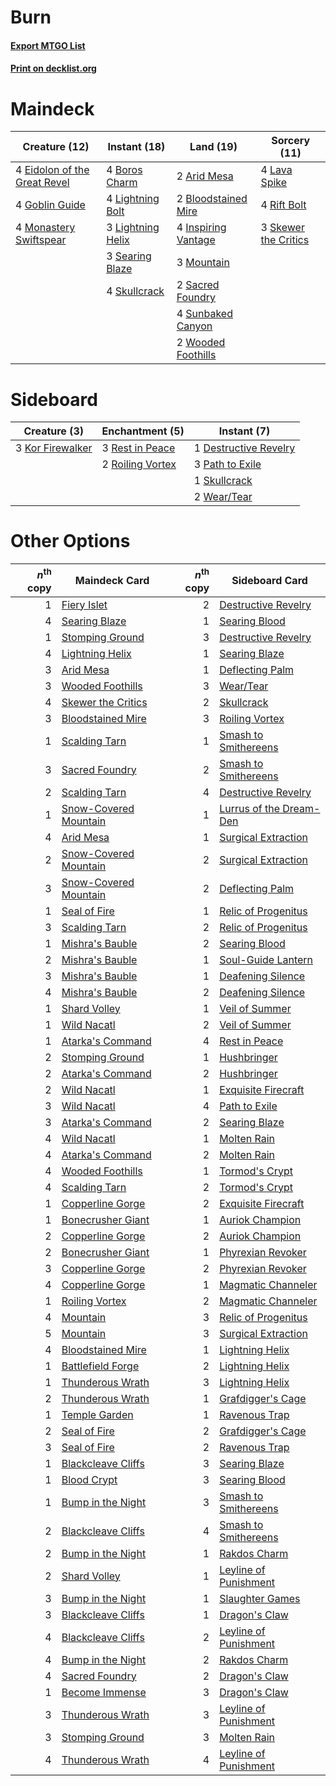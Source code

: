 # Burn

#### [Export MTGO List](../collection/Burn/Burn.txt)
#### [Print on decklist.org](http://decklist.org/?deckmain=2%09Arid%20Mesa%0A2%09Bloodstained%20Mire%0A4%09Boros%20Charm%0A4%09Eidolon%20of%20the%20Great%20Revel%0A4%09Goblin%20Guide%0A4%09Inspiring%20Vantage%0A4%09Lava%20Spike%0A4%09Lightning%20Bolt%0A3%09Lightning%20Helix%0A4%09Monastery%20Swiftspear%0A3%09Mountain%0A4%09Rift%20Bolt%0A2%09Sacred%20Foundry%0A3%09Searing%20Blaze%0A3%09Skewer%20the%20Critics%0A4%09Skullcrack%0A4%09Sunbaked%20Canyon%0A2%09Wooded%20Foothills&deckside=1%09Destructive%20Revelry%0A3%09Kor%20Firewalker%0A3%09Path%20to%20Exile%0A3%09Rest%20in%20Peace%0A2%09Roiling%20Vortex%0A1%09Skullcrack%0A2%09Wear/Tear)
# Maindeck

|                                             Creature (12)                                             |                                        Instant (18)                                        |                                          Land (19)                                           |                                         Sorcery (11)                                          |
|-------------------------------------------------------------------------------------------------------|--------------------------------------------------------------------------------------------|----------------------------------------------------------------------------------------------|-----------------------------------------------------------------------------------------------|
|4 [Eidolon of the Great Revel](http://gatherer.wizards.com/Pages/Card/Details.aspx?multiverseid=442117)|4 [Boros Charm](http://gatherer.wizards.com/Pages/Card/Details.aspx?multiverseid=442188)    |2 [Arid Mesa](http://gatherer.wizards.com/Pages/Card/Details.aspx?multiverseid=405092)        |4 [Lava Spike](http://gatherer.wizards.com/Pages/Card/Details.aspx?multiverseid=79084)         |
|4 [Goblin Guide](http://gatherer.wizards.com/Pages/Card/Details.aspx?multiverseid=425921)              |4 [Lightning Bolt](http://gatherer.wizards.com/Pages/Card/Details.aspx?multiverseid=806)    |2 [Bloodstained Mire](http://gatherer.wizards.com/Pages/Card/Details.aspx?multiverseid=405094)|4 [Rift Bolt](http://gatherer.wizards.com/Pages/Card/Details.aspx?multiverseid=426589)         |
|4 [Monastery Swiftspear](http://gatherer.wizards.com/Pages/Card/Details.aspx?multiverseid=438706)      |3 [Lightning Helix](http://gatherer.wizards.com/Pages/Card/Details.aspx?multiverseid=249386)|4 [Inspiring Vantage](http://gatherer.wizards.com/Pages/Card/Details.aspx?multiverseid=417819)|3 [Skewer the Critics](http://gatherer.wizards.com/Pages/Card/Details.aspx?multiverseid=457259)|
|                                                                                                       |3 [Searing Blaze](http://gatherer.wizards.com/Pages/Card/Details.aspx?multiverseid=270873)  |3 [Mountain](http://gatherer.wizards.com/Pages/Card/Details.aspx?multiverseid=439859)         |                                                                                               |
|                                                                                                       |4 [Skullcrack](http://gatherer.wizards.com/Pages/Card/Details.aspx?multiverseid=366238)     |2 [Sacred Foundry](http://gatherer.wizards.com/Pages/Card/Details.aspx?multiverseid=405106)   |                                                                                               |
|                                                                                                       |                                                                                            |4 [Sunbaked Canyon](http://gatherer.wizards.com/Pages/Card/Details.aspx?multiverseid=464196)  |                                                                                               |
|                                                                                                       |                                                                                            |2 [Wooded Foothills](http://gatherer.wizards.com/Pages/Card/Details.aspx?multiverseid=405116) |                                                                                               |


# Sideboard

|                                       Creature (3)                                        |                                      Enchantment (5)                                      |                                          Instant (7)                                           |
|-------------------------------------------------------------------------------------------|-------------------------------------------------------------------------------------------|------------------------------------------------------------------------------------------------|
|3 [Kor Firewalker](http://gatherer.wizards.com/Pages/Card/Details.aspx?multiverseid=442010)|3 [Rest in Peace](http://gatherer.wizards.com/Pages/Card/Details.aspx?multiverseid=442021) |1 [Destructive Revelry](http://gatherer.wizards.com/Pages/Card/Details.aspx?multiverseid=373351)|
|                                                                                           |2 [Roiling Vortex](http://gatherer.wizards.com/Pages/Card/Details.aspx?multiverseid=491797)|3 [Path to Exile](http://gatherer.wizards.com/Pages/Card/Details.aspx?multiverseid=220511)      |
|                                                                                           |                                                                                           |1 [Skullcrack](http://gatherer.wizards.com/Pages/Card/Details.aspx?multiverseid=366238)         |
|                                                                                           |                                                                                           |2 [Wear/Tear](http://gatherer.wizards.com/Pages/Card/Details.aspx?multiverseid=368950)          |


# Other Options

|*n*<sup>th</sup> copy|                                         Maindeck Card                                          |*n*<sup>th</sup> copy|                                          Sideboard Card                                          |
|--------------------:|------------------------------------------------------------------------------------------------|--------------------:|--------------------------------------------------------------------------------------------------|
|                    1|[Fiery Islet](http://gatherer.wizards.com/Pages/Card/Details.aspx?multiverseid=464187)          |                    2|[Destructive Revelry](http://gatherer.wizards.com/Pages/Card/Details.aspx?multiverseid=373351)    |
|                    4|[Searing Blaze](http://gatherer.wizards.com/Pages/Card/Details.aspx?multiverseid=270873)        |                    1|[Searing Blood](http://gatherer.wizards.com/Pages/Card/Details.aspx?multiverseid=378483)          |
|                    1|[Stomping Ground](http://gatherer.wizards.com/Pages/Card/Details.aspx?multiverseid=405110)      |                    3|[Destructive Revelry](http://gatherer.wizards.com/Pages/Card/Details.aspx?multiverseid=373351)    |
|                    4|[Lightning Helix](http://gatherer.wizards.com/Pages/Card/Details.aspx?multiverseid=249386)      |                    1|[Searing Blaze](http://gatherer.wizards.com/Pages/Card/Details.aspx?multiverseid=270873)          |
|                    3|[Arid Mesa](http://gatherer.wizards.com/Pages/Card/Details.aspx?multiverseid=405092)            |                    1|[Deflecting Palm](http://gatherer.wizards.com/Pages/Card/Details.aspx?multiverseid=386516)        |
|                    3|[Wooded Foothills](http://gatherer.wizards.com/Pages/Card/Details.aspx?multiverseid=405116)     |                    3|[Wear/Tear](http://gatherer.wizards.com/Pages/Card/Details.aspx?multiverseid=368950)              |
|                    4|[Skewer the Critics](http://gatherer.wizards.com/Pages/Card/Details.aspx?multiverseid=457259)   |                    2|[Skullcrack](http://gatherer.wizards.com/Pages/Card/Details.aspx?multiverseid=366238)             |
|                    3|[Bloodstained Mire](http://gatherer.wizards.com/Pages/Card/Details.aspx?multiverseid=405094)    |                    3|[Roiling Vortex](http://gatherer.wizards.com/Pages/Card/Details.aspx?multiverseid=491797)         |
|                    1|[Scalding Tarn](http://gatherer.wizards.com/Pages/Card/Details.aspx?multiverseid=405107)        |                    1|[Smash to Smithereens](http://gatherer.wizards.com/Pages/Card/Details.aspx?multiverseid=397795)   |
|                    3|[Sacred Foundry](http://gatherer.wizards.com/Pages/Card/Details.aspx?multiverseid=405106)       |                    2|[Smash to Smithereens](http://gatherer.wizards.com/Pages/Card/Details.aspx?multiverseid=397795)   |
|                    2|[Scalding Tarn](http://gatherer.wizards.com/Pages/Card/Details.aspx?multiverseid=405107)        |                    4|[Destructive Revelry](http://gatherer.wizards.com/Pages/Card/Details.aspx?multiverseid=373351)    |
|                    1|[Snow-Covered Mountain](http://gatherer.wizards.com/Pages/Card/Details.aspx?multiverseid=121233)|                    1|[Lurrus of the Dream-Den](http://gatherer.wizards.com/Pages/Card/Details.aspx?multiverseid=479746)|
|                    4|[Arid Mesa](http://gatherer.wizards.com/Pages/Card/Details.aspx?multiverseid=405092)            |                    1|[Surgical Extraction](http://gatherer.wizards.com/Pages/Card/Details.aspx?multiverseid=397706)    |
|                    2|[Snow-Covered Mountain](http://gatherer.wizards.com/Pages/Card/Details.aspx?multiverseid=121233)|                    2|[Surgical Extraction](http://gatherer.wizards.com/Pages/Card/Details.aspx?multiverseid=397706)    |
|                    3|[Snow-Covered Mountain](http://gatherer.wizards.com/Pages/Card/Details.aspx?multiverseid=121233)|                    2|[Deflecting Palm](http://gatherer.wizards.com/Pages/Card/Details.aspx?multiverseid=386516)        |
|                    1|[Seal of Fire](http://gatherer.wizards.com/Pages/Card/Details.aspx?multiverseid=185817)         |                    1|[Relic of Progenitus](http://gatherer.wizards.com/Pages/Card/Details.aspx?multiverseid=174824)    |
|                    3|[Scalding Tarn](http://gatherer.wizards.com/Pages/Card/Details.aspx?multiverseid=405107)        |                    2|[Relic of Progenitus](http://gatherer.wizards.com/Pages/Card/Details.aspx?multiverseid=174824)    |
|                    1|[Mishra's Bauble](http://gatherer.wizards.com/Pages/Card/Details.aspx?multiverseid=122122)      |                    2|[Searing Blood](http://gatherer.wizards.com/Pages/Card/Details.aspx?multiverseid=378483)          |
|                    2|[Mishra's Bauble](http://gatherer.wizards.com/Pages/Card/Details.aspx?multiverseid=122122)      |                    1|[Soul-Guide Lantern](http://gatherer.wizards.com/Pages/Card/Details.aspx?multiverseid=476488)     |
|                    3|[Mishra's Bauble](http://gatherer.wizards.com/Pages/Card/Details.aspx?multiverseid=122122)      |                    1|[Deafening Silence](http://gatherer.wizards.com/Pages/Card/Details.aspx?multiverseid=472972)      |
|                    4|[Mishra's Bauble](http://gatherer.wizards.com/Pages/Card/Details.aspx?multiverseid=122122)      |                    2|[Deafening Silence](http://gatherer.wizards.com/Pages/Card/Details.aspx?multiverseid=472972)      |
|                    1|[Shard Volley](http://gatherer.wizards.com/Pages/Card/Details.aspx?multiverseid=152837)         |                    1|[Veil of Summer](http://gatherer.wizards.com/Pages/Card/Details.aspx?multiverseid=466952)         |
|                    1|[Wild Nacatl](http://gatherer.wizards.com/Pages/Card/Details.aspx?multiverseid=174989)          |                    2|[Veil of Summer](http://gatherer.wizards.com/Pages/Card/Details.aspx?multiverseid=466952)         |
|                    1|[Atarka's Command](http://gatherer.wizards.com/Pages/Card/Details.aspx?multiverseid=394502)     |                    4|[Rest in Peace](http://gatherer.wizards.com/Pages/Card/Details.aspx?multiverseid=442021)          |
|                    2|[Stomping Ground](http://gatherer.wizards.com/Pages/Card/Details.aspx?multiverseid=405110)      |                    1|[Hushbringer](http://gatherer.wizards.com/Pages/Card/Details.aspx?multiverseid=472980)            |
|                    2|[Atarka's Command](http://gatherer.wizards.com/Pages/Card/Details.aspx?multiverseid=394502)     |                    2|[Hushbringer](http://gatherer.wizards.com/Pages/Card/Details.aspx?multiverseid=472980)            |
|                    2|[Wild Nacatl](http://gatherer.wizards.com/Pages/Card/Details.aspx?multiverseid=174989)          |                    1|[Exquisite Firecraft](http://gatherer.wizards.com/Pages/Card/Details.aspx?multiverseid=398513)    |
|                    3|[Wild Nacatl](http://gatherer.wizards.com/Pages/Card/Details.aspx?multiverseid=174989)          |                    4|[Path to Exile](http://gatherer.wizards.com/Pages/Card/Details.aspx?multiverseid=220511)          |
|                    3|[Atarka's Command](http://gatherer.wizards.com/Pages/Card/Details.aspx?multiverseid=394502)     |                    2|[Searing Blaze](http://gatherer.wizards.com/Pages/Card/Details.aspx?multiverseid=270873)          |
|                    4|[Wild Nacatl](http://gatherer.wizards.com/Pages/Card/Details.aspx?multiverseid=174989)          |                    1|[Molten Rain](http://gatherer.wizards.com/Pages/Card/Details.aspx?multiverseid=425928)            |
|                    4|[Atarka's Command](http://gatherer.wizards.com/Pages/Card/Details.aspx?multiverseid=394502)     |                    2|[Molten Rain](http://gatherer.wizards.com/Pages/Card/Details.aspx?multiverseid=425928)            |
|                    4|[Wooded Foothills](http://gatherer.wizards.com/Pages/Card/Details.aspx?multiverseid=405116)     |                    1|[Tormod's Crypt](http://gatherer.wizards.com/Pages/Card/Details.aspx?multiverseid=389723)         |
|                    4|[Scalding Tarn](http://gatherer.wizards.com/Pages/Card/Details.aspx?multiverseid=405107)        |                    2|[Tormod's Crypt](http://gatherer.wizards.com/Pages/Card/Details.aspx?multiverseid=389723)         |
|                    1|[Copperline Gorge](http://gatherer.wizards.com/Pages/Card/Details.aspx?multiverseid=209408)     |                    2|[Exquisite Firecraft](http://gatherer.wizards.com/Pages/Card/Details.aspx?multiverseid=398513)    |
|                    1|[Bonecrusher Giant](http://gatherer.wizards.com/Pages/Card/Details.aspx?multiverseid=473077)    |                    1|[Auriok Champion](http://gatherer.wizards.com/Pages/Card/Details.aspx?multiverseid=72921)         |
|                    2|[Copperline Gorge](http://gatherer.wizards.com/Pages/Card/Details.aspx?multiverseid=209408)     |                    2|[Auriok Champion](http://gatherer.wizards.com/Pages/Card/Details.aspx?multiverseid=72921)         |
|                    2|[Bonecrusher Giant](http://gatherer.wizards.com/Pages/Card/Details.aspx?multiverseid=473077)    |                    1|[Phyrexian Revoker](http://gatherer.wizards.com/Pages/Card/Details.aspx?multiverseid=383343)      |
|                    3|[Copperline Gorge](http://gatherer.wizards.com/Pages/Card/Details.aspx?multiverseid=209408)     |                    2|[Phyrexian Revoker](http://gatherer.wizards.com/Pages/Card/Details.aspx?multiverseid=383343)      |
|                    4|[Copperline Gorge](http://gatherer.wizards.com/Pages/Card/Details.aspx?multiverseid=209408)     |                    1|[Magmatic Channeler](http://gatherer.wizards.com/Pages/Card/Details.aspx?multiverseid=491789)     |
|                    1|[Roiling Vortex](http://gatherer.wizards.com/Pages/Card/Details.aspx?multiverseid=491797)       |                    2|[Magmatic Channeler](http://gatherer.wizards.com/Pages/Card/Details.aspx?multiverseid=491789)     |
|                    4|[Mountain](http://gatherer.wizards.com/Pages/Card/Details.aspx?multiverseid=439859)             |                    3|[Relic of Progenitus](http://gatherer.wizards.com/Pages/Card/Details.aspx?multiverseid=174824)    |
|                    5|[Mountain](http://gatherer.wizards.com/Pages/Card/Details.aspx?multiverseid=439859)             |                    3|[Surgical Extraction](http://gatherer.wizards.com/Pages/Card/Details.aspx?multiverseid=397706)    |
|                    4|[Bloodstained Mire](http://gatherer.wizards.com/Pages/Card/Details.aspx?multiverseid=405094)    |                    1|[Lightning Helix](http://gatherer.wizards.com/Pages/Card/Details.aspx?multiverseid=249386)        |
|                    1|[Battlefield Forge](http://gatherer.wizards.com/Pages/Card/Details.aspx?multiverseid=129479)    |                    2|[Lightning Helix](http://gatherer.wizards.com/Pages/Card/Details.aspx?multiverseid=249386)        |
|                    1|[Thunderous Wrath](http://gatherer.wizards.com/Pages/Card/Details.aspx?multiverseid=239985)     |                    3|[Lightning Helix](http://gatherer.wizards.com/Pages/Card/Details.aspx?multiverseid=249386)        |
|                    2|[Thunderous Wrath](http://gatherer.wizards.com/Pages/Card/Details.aspx?multiverseid=239985)     |                    1|[Grafdigger's Cage](http://gatherer.wizards.com/Pages/Card/Details.aspx?multiverseid=278452)      |
|                    1|[Temple Garden](http://gatherer.wizards.com/Pages/Card/Details.aspx?multiverseid=405112)        |                    1|[Ravenous Trap](http://gatherer.wizards.com/Pages/Card/Details.aspx?multiverseid=197537)          |
|                    2|[Seal of Fire](http://gatherer.wizards.com/Pages/Card/Details.aspx?multiverseid=185817)         |                    2|[Grafdigger's Cage](http://gatherer.wizards.com/Pages/Card/Details.aspx?multiverseid=278452)      |
|                    3|[Seal of Fire](http://gatherer.wizards.com/Pages/Card/Details.aspx?multiverseid=185817)         |                    2|[Ravenous Trap](http://gatherer.wizards.com/Pages/Card/Details.aspx?multiverseid=197537)          |
|                    1|[Blackcleave Cliffs](http://gatherer.wizards.com/Pages/Card/Details.aspx?multiverseid=209401)   |                    3|[Searing Blaze](http://gatherer.wizards.com/Pages/Card/Details.aspx?multiverseid=270873)          |
|                    1|[Blood Crypt](http://gatherer.wizards.com/Pages/Card/Details.aspx?multiverseid=97102)           |                    3|[Searing Blood](http://gatherer.wizards.com/Pages/Card/Details.aspx?multiverseid=378483)          |
|                    1|[Bump in the Night](http://gatherer.wizards.com/Pages/Card/Details.aspx?multiverseid=368490)    |                    3|[Smash to Smithereens](http://gatherer.wizards.com/Pages/Card/Details.aspx?multiverseid=397795)   |
|                    2|[Blackcleave Cliffs](http://gatherer.wizards.com/Pages/Card/Details.aspx?multiverseid=209401)   |                    4|[Smash to Smithereens](http://gatherer.wizards.com/Pages/Card/Details.aspx?multiverseid=397795)   |
|                    2|[Bump in the Night](http://gatherer.wizards.com/Pages/Card/Details.aspx?multiverseid=368490)    |                    1|[Rakdos Charm](http://gatherer.wizards.com/Pages/Card/Details.aspx?multiverseid=420835)           |
|                    2|[Shard Volley](http://gatherer.wizards.com/Pages/Card/Details.aspx?multiverseid=152837)         |                    1|[Leyline of Punishment](http://gatherer.wizards.com/Pages/Card/Details.aspx?multiverseid=205018)  |
|                    3|[Bump in the Night](http://gatherer.wizards.com/Pages/Card/Details.aspx?multiverseid=368490)    |                    1|[Slaughter Games](http://gatherer.wizards.com/Pages/Card/Details.aspx?multiverseid=290532)        |
|                    3|[Blackcleave Cliffs](http://gatherer.wizards.com/Pages/Card/Details.aspx?multiverseid=209401)   |                    1|[Dragon's Claw](http://gatherer.wizards.com/Pages/Card/Details.aspx?multiverseid=129527)          |
|                    4|[Blackcleave Cliffs](http://gatherer.wizards.com/Pages/Card/Details.aspx?multiverseid=209401)   |                    2|[Leyline of Punishment](http://gatherer.wizards.com/Pages/Card/Details.aspx?multiverseid=205018)  |
|                    4|[Bump in the Night](http://gatherer.wizards.com/Pages/Card/Details.aspx?multiverseid=368490)    |                    2|[Rakdos Charm](http://gatherer.wizards.com/Pages/Card/Details.aspx?multiverseid=420835)           |
|                    4|[Sacred Foundry](http://gatherer.wizards.com/Pages/Card/Details.aspx?multiverseid=405106)       |                    2|[Dragon's Claw](http://gatherer.wizards.com/Pages/Card/Details.aspx?multiverseid=129527)          |
|                    1|[Become Immense](http://gatherer.wizards.com/Pages/Card/Details.aspx?multiverseid=386487)       |                    3|[Dragon's Claw](http://gatherer.wizards.com/Pages/Card/Details.aspx?multiverseid=129527)          |
|                    3|[Thunderous Wrath](http://gatherer.wizards.com/Pages/Card/Details.aspx?multiverseid=239985)     |                    3|[Leyline of Punishment](http://gatherer.wizards.com/Pages/Card/Details.aspx?multiverseid=205018)  |
|                    3|[Stomping Ground](http://gatherer.wizards.com/Pages/Card/Details.aspx?multiverseid=405110)      |                    3|[Molten Rain](http://gatherer.wizards.com/Pages/Card/Details.aspx?multiverseid=425928)            |
|                    4|[Thunderous Wrath](http://gatherer.wizards.com/Pages/Card/Details.aspx?multiverseid=239985)     |                    4|[Leyline of Punishment](http://gatherer.wizards.com/Pages/Card/Details.aspx?multiverseid=205018)  |

